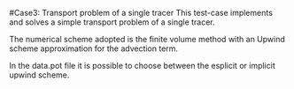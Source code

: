 #Case3: Transport problem of a single tracer
This test-case implements and solves a simple transport problem of a single tracer.

The numerical scheme adopted is the finite volume method with an Upwind scheme approximation for the advection term.

In the data.pot file it is possible to choose between the esplicit or implicit upwind scheme.

